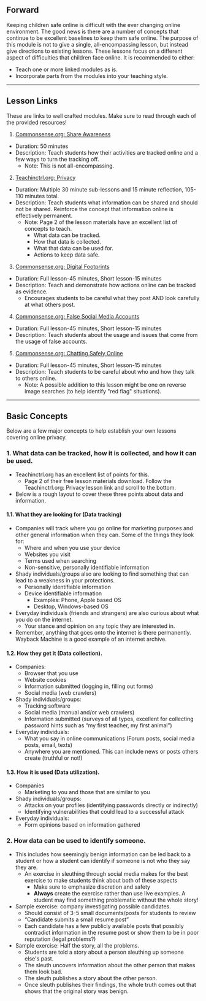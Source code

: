 ## Forward
Keeping children safe online is difficult with the ever changing online environment.
The good news is there are a number of concepts that continue to be excellent baselines to keep them safe online.
The purpose of this module is not to give a single, all-encompassing lesson, but instead give directions to existing lessons.
These lessons focus on a different aspect of difficulties that children face online.
It is recommended to either: 
- Teach one or more linked modules as is.
- Incorporate parts from the modules into your teaching style.
---
## Lesson Links
These are links to well crafted modules. Make sure to read through each of the provided resources!
1. [Commonsense.org: Share Awareness](https://www.commonsense.org/education/digital-citizenship/lesson/being-aware-of-what-you-share)
* Duration: 50 minutes
* Description: Teach students how their activities are tracked online and a few ways to turn the tracking off.
  * Note: This is not all-encompassing.

2. [Teachinctrl.org: Privacy](https://teachinctrl.org/privacy)
* Duration: Multiple 30 minute sub-lessons and 15 minute reflection, 105-110 minutes total.
* Description: Teach students what information can be shared and should not be shared. Reinforce the concept that information online is effectively permanent.
  * Note: Page 2 of the lesson materials have an excellent list of concepts to teach.  
    * What data can be tracked.
    * How that data is collected.
    * What that data can be used for.
    * Actions to keep data safe.

3. [Commonsense.org: Digital Footprints](https://www.commonsense.org/education/digital-citizenship/lesson/the-power-of-digital-footprints)
* Duration: Full lesson-45 minutes, Short lesson-15 minutes
* Description: Teach and demonstrate how actions online can be tracked as evidence. 
  * Encourages students to be careful what they post AND look carefully at what others post.

4. [Commonsense.org: False Social Media Accounts](https://www.commonsense.org/education/digital-citizenship/lesson/who-are-you-online)
* Duration: Full lesson-45 minutes, Short lesson-15 minutes
* Description: Teach students about the usage and issues that come from the usage of false accounts.

5. [Commonsense.org: Chatting Safely Online](https://www.commonsense.org/education/digital-citizenship/lesson/chatting-safely-online)
* Duration: Full lesson-45 minutes, Short lesson-15 minutes
* Description: Teach students to be careful about who and how they talk to others online.
  * Note: A possible addition to this lesson might be one on reverse image searches (to help identify "red flag" situations). 
---
## Basic Concepts
Below are a few major concepts to help establish your own lessons covering online privacy.
### 1. What data can be tracked, how it is collected, and how it can be used.
* Teachinctrl.org has an excellent list of points for this.
  * Page 2 of their free lesson materials download. Follow the Teachinctrl.org: Privacy lesson link and scroll to the bottom.
* Below is a rough layout to cover these three points about data and information.
#### 1.1. What they are looking for (Data tracking)
* Companies will track where you go online for marketing purposes and other general information when they can. Some of the things they look for:
  * Where and when you use your device
  * Websites you visit
  * Terms used when searching
  * Non-sensitive, personally identifiable information
* Shady individuals/groups also are looking to find something that can lead to a weakness in your protections.
  * Personally identifiable information
  * Device identifiable information 
    * Examples: Phone, Apple based OS
    * Desktop, Windows-based OS
* Everyday individuals (friends and strangers) are also curious about what you do on the internet.
  * Your stance and opinion on any topic they are interested in.
* Remember, anything that goes onto the internet is there permanently. Wayback Machine is a good example of an internet archive.
#### 1.2. How they get it (Data collection).
* Companies:
  * Browser that you use
  * Website cookies
  * Information submitted (logging in, filling out forms)
  * Social media (web crawlers)
* Shady individuals/groups:
  * Tracking software
  * Social media (manual and/or web crawlers)
  * Information submitted (surveys of all types, excellent for collecting password hints such as “my first teacher, my first animal”)
* Everyday individuals:
  * What you say in online communications (Forum posts, social media posts, email, texts)
  * Anywhere you are mentioned. This can include news or posts others create (truthful or not!)
#### 1.3. How it is used (Data utilization).
* Companies
  * Marketing to you and those that are similar to you
* Shady individuals/groups:
  * Attacks on your profiles (identifying passwords directly or indirectly)
  * Identifying vulnerabilities that could lead to a successful attack
* Everyday individuals:
  * Form opinions based on information gathered
### 2. How data can be used to identify someone.
* This includes how seemingly benign information can be led back to a student or how a student can identify if someone is not who they say they are.
  * An exercise in sleuthing through social media makes for the best exercise to make students think about both of these aspects
    * Make sure to emphasize discretion and safety
    * **Always** create the exercise rather than use live examples. A student may find something problematic without the whole story!
* Sample exercise: company investigating possible candidates.
  * Should consist of 3-5 small documents/posts for students to review
  * “Candidate submits a small resume post”
  * Each candidate has a few publicly available posts that possibly contradict information in the resume post or show them to be in poor reputation (legal problems?)
* Sample exercise: Half the story, all the problems.
  * Students are told a story about a person sleuthing up someone else's past.
  * The sleuth uncovers information about the other person that makes them look bad.
  * The sleuth publishes a story about the other person.
  * Once sleuth publishes their findings, the whole truth comes out that shows that the original story was benign.
